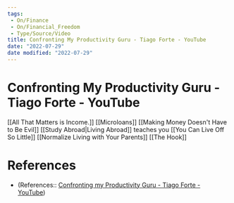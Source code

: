 ```yaml
---
tags:
 - On/Finance
 - On/Financial_Freedom
 - Type/Source/Video
title: Confronting My Productivity Guru - Tiago Forte - YouTube
date: "2022-07-29"
date modified: "2022-07-29"
---
```


# Confronting My Productivity Guru - Tiago Forte - YouTube
[[All That Matters is Income.]]
[[Microloans]]
[[Making Money Doesn't Have to Be Evil]]
[[Study Abroad|Living Abroad]] teaches you [[You Can Live Off So Little]]
[[Normalize Living with Your Parents]]
[[The Hook]]

# References
- (References:: [Confronting my Productivity Guru - Tiago Forte - YouTube](https://www.youtube.com/watch?v=ggLHkAq6JLY&list=WL&index=14))
